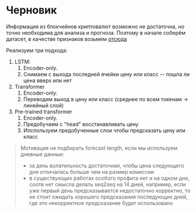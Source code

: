 # Черновик

Информация из блокчейнов криптовалют возможно не достаточна, но точно необходима для анализа и прогноза. Поэтому в начале соберём датасет, в качестве признаков возьмем [отсюда](https://www.blockchain.com/explorer/charts)

Реализуем три подхода:

1. LSTM:
   1. Encoder-only.
   2. Снимаем с выхода последней ячейки цену или класс -- пошла ли цена вверх или нет
2. Transformer
   1. Encoder-only.
   2. Переводим выход в цену или класс (среднее по всем токенам -> линейный слой)
3. Pre-trained transformer
   1. Encoder-only.
   2. Предобучаем с "head" восстанавливать цену
   3. Ипспользуем предобученные слои чтобы предсказать цену или класс

> Мотивация не подбирать forecast length, если мы используем дневные данные:
>
> * за день волатильность достаточная, чтобы цена следующего дня отличалась больше чем на размер комиссии
> * в существующих работах особого профита нет и на одном дне, соотв нет смысла делать seq2seq на 14 дней, например, если уже первый день предсказывается недостаточно корректно, то не стоит ожидать хорошего предсказания последующих дней, где это некорректное предсказание будет использовано
